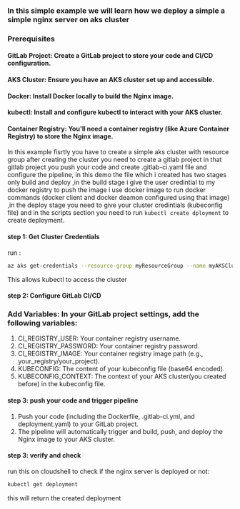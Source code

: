 ### In this simple example we will learn how we deploy a simple a simple nginx server on aks cluster

### Prerequisites
#### **GitLab Project: Create a GitLab project to store your code and CI/CD configuration.** 
#### AKS Cluster: Ensure you have an AKS cluster set up and accessible. 
#### Docker: Install Docker locally to build the Nginx image. 
#### kubectl: Install and configure kubectl to interact with your AKS cluster.
#### Container Registry: You'll need a container registry (like Azure Container Registry) to store the Nginx image.
In this example fisrtly you have to create a simple aks cluster with resource group after creating the cluster you need to create a gitlab project in that gitlab project you push your code and create .gitlab-ci.yaml file and configure the pipeline, in this demo the file which i created has two stages only build and deploy ,in the build stage i give the user credintial to my docker registry to push the image i use docker image to run docker commands (docker client and docker deamon configured using that image) ,in the deploy stage you need to give your cluster credintials (kubeconfig file) and in the scripts section you need to run ```kubectl create dployment``` to create deployment.


####  step 1:  Get Cluster Credentials
run :
```bash
az aks get-credentials --resource-group myResourceGroup --name myAKSCluster
```
This allows kubectl to access the cluster

####  step 2: Configure GitLab CI/CD 

### Add Variables: In your GitLab project settings, add the following variables:
1. CI_REGISTRY_USER: Your container registry username. 
2. CI_REGISTRY_PASSWORD: Your container registry password. 
3. CI_REGISTRY_IMAGE: Your container registry image path (e.g., your_registry/your_project). 
4. KUBECONFIG: The content of your kubeconfig file (base64 encoded). 
5. KUBECONFIG_CONTEXT: The context of your AKS cluster(you created before) in the kubeconfig file. 

####  step 3: push your code and trigger pipeline 
  1. Push your code (including the Dockerfile, .gitlab-ci.yml, and deployment.yaml) to your GitLab project.
  2. The pipeline will automatically trigger and build, push, and deploy the Nginx image to your AKS cluster. 

####  step 3: verify and check 
  run this on cloudshell to check if the nginx server is deployed or not:
  ```bash
  kubectl get deployment
  ```  
this will return the created deployment
